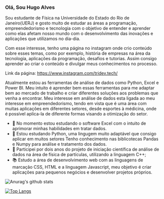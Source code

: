 ### Olá, Sou Hugo Alves 

Sou estudante de Física na Universidade do Estado do Rio de Janeiro(UERJ) e gosto muito de estudar as áreas  a programação, empreendedorismo e tecnologia com o objetivo de entender e aprender como elas afetam nosso mundo com o desenvolvimento das inovações e aplicações que utilizamos no dia-dia.

Com esse interesse, tenho uma página no instagram onde crio conteúdo sobre esses temas, como por exemplo, história de empresas na área da tecnologia, aplicações da programação, desafios e tutorias. Assim consigo aprender ao criar o conteúdo e divulgar meus conhecimentos no processo.

Link da página: https://www.instagram.com/tridev.tech/

Atualmente estou as ferramentas de análise de dados como Python, Excel e Power BI. Meu intuito é aprender bem essas ferramentas para me adaptar bem ao mercado de trabalho e criar diferentes soluções aos problemas que venha a encontrar. Meu interesse em análise de dados esta ligada ao meu interesse em empreendedorismo, tendo em vista que é uma área com muitas aplicações em diferentes setores, desde esportes à médicina, onde é possível aplica-la de diferente formas visando a otimização do setor.

- 🔭 No momento estou estudando o software Excel com o intuito de aprimorar minhas habilidades em tratar dados.
- 🌱 Estou estudando Python, uma lingugem muito adaptável que consigo aplicar em muitos setores Tenho conhecimento nas biblicotecas Pandas e Numpy para análise e tratamento dos dados.
- :pencil: Participei por dois anos do projeto de iniciação científica de análise de dados na área de física de partículas, utilizando a linguagem C++;
- :books:  Estudo a área de desenvolvimento web com as linguagens de marcação CSS, HTML e a linguagem Javascript, meu objetivo é criar aplicações para pequenos negócios e desenvolver projetos próprios. 


![Anurag's github stats](https://github-readme-stats.vercel.app/api?username=Hugox96&theme=github_dark&_icons=true)

[![Top Langs](https://github-readme-stats.vercel.app/api/top-langs/?username=anuraghazra&layout=compact&theme=tokyonight)](https://github.com/anuraghazra/github-readme-stats)
